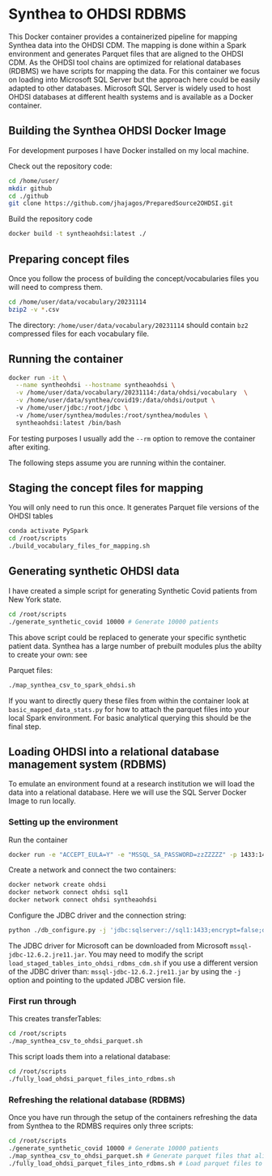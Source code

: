 # Synthea to OHDSI RDBMS

This Docker container provides a containerized pipeline for mapping Synthea data into the OHDSI CDM. The mapping is
done within a Spark environment and generates Parquet files that are aligned to the OHDSI CDM. 
As the OHDSI tool chains are optimized for relational databases (RDBMS) we have scripts for mapping the data. For this container
we focus on loading into Microsoft SQL Server but the approach here could be easily adapted to other databases. 
Microsoft SQL Server is widely used to host OHDSI databases at different health systems and is available as a 
Docker container.

## Building the Synthea OHDSI Docker Image

For development purposes I have Docker installed on my local machine. 

Check out the repository code:
```bash
cd /home/user/
mkdir github
cd ./github
git clone https://github.com/jhajagos/PreparedSource2OHDSI.git
```

Build the repository code
```bash
docker build -t syntheaohdsi:latest ./ 
```

## Preparing concept files
Once you follow the process of building the concept/vocabularies files you will need to compress them.

```bash
cd /home/user/data/vocabulary/20231114
bzip2 -v *.csv

```

The directory: `/home/user/data/vocabulary/20231114` should contain `bz2` compressed files for each 
vocabulary file.


## Running the container
```bash ""
docker run -it \
  --name syntheohdsi --hostname syntheaohdsi \
  -v /home/user/data/vocabulary/20231114:/data/ohdsi/vocabulary  \
  -v /home/user/data/synthea/covid19:/data/ohdsi/output \  
  -v /home/user/jdbc:/root/jdbc \ 
  -v /home/user/synthea/modules:/root/synthea/modules \
  syntheaohdsi:latest /bin/bash 
```

For testing purposes I usually add the `--rm` option to remove the container after exiting.

The following steps assume you are running within the container.


## Staging the concept files for mapping

You will only need to run this once. It generates Parquet file versions of the OHDSI tables

```bash
conda activate PySpark
cd /root/scripts
./build_vocabulary_files_for_mapping.sh
```

## Generating synthetic OHDSI data

I have created a simple script for generating Synthetic Covid patients from New York state.
```bash
cd /root/scripts 
./generate_synthetic_covid 10000 # Generate 10000 patients
```
This above script could be replaced to generate your specific synthetic patient data. Synthea has a large number
of prebuilt modules plus the abilty to create your own: see

Parquet files:
```bash
./map_synthea_csv_to_spark_ohdsi.sh
```
If you want to directly query these files from within the container look at `basic_mapped_data_stats.py` for how to attach the
parquet files into your local Spark environment. For basic analytical querying this should be the final step.

## Loading OHDSI into a relational database management system (RDBMS)

To emulate an environment found at a research institution we will load the data into a relational database. Here we will
use the SQL Server Docker Image to run locally.

### Setting up the environment

Run the container
```bash
docker run -e "ACCEPT_EULA=Y" -e "MSSQL_SA_PASSWORD=zzZZZZZ" -p 1433:1433 --name sql1 --hostname sql1 -d mcr.microsoft.com/mssql/server:2022-latest
```

Create a network and connect the two containers:
```bash
docker network create ohdsi
docker network connect ohdsi sql1
docker network connect ohdsi syntheaohdsi
```

Configure the JDBC driver and the connection string:
```bash
python ./db_configure.py -j 'jdbc:sqlserver://sql1:1433;encrypt=false;database=synthea_ohdsi' -u sa -p zzZZZZZ
```
The JDBC driver for Microsoft can be downloaded from Microsoft `mssql-jdbc-12.6.2.jre11.jar`. You may need to modify the
script `load_staged_tables_into_ohdsi_rdbms_cdm.sh` if you use a different version of the JDBC driver than: `mssql-jdbc-12.6.2.jre11.jar` 
by using the `-j` option and pointing to the updated JDBC version file.

### First run through

This creates transferTables:
```bash
cd /root/scripts
./map_synthea_csv_to_ohdsi_parquet.sh
```
This script loads them into a relational database:
```bash
cd /root/scripts
./fully_load_ohdsi_parquet_files_into_rdbms.sh
```

### Refreshing the relational database (RDBMS)

Once you have run through the setup of the containers refreshing the data from Synthea to the RDMBS requires only three scripts:
```bash
cd /root/scripts 
./generate_synthetic_covid 10000 # Generate 10000 patients
./map_synthea_csv_to_ohdsi_parquet.sh # Generate parquet files that align with the OHDSI CDM
./fully_load_ohdsi_parquet_files_into_rdbms.sh # Load parquet files to a RDBMS system (Microsoft SQL Server)
```
